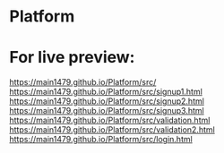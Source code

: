 # Platform

# For live preview:

https://main1479.github.io/Platform/src/ <br>
https://main1479.github.io/Platform/src/signup1.html <br>
https://main1479.github.io/Platform/src/signup2.html <br>
https://main1479.github.io/Platform/src/signup3.html <br>
https://main1479.github.io/Platform/src/validation.html <br>
https://main1479.github.io/Platform/src/validation2.html <br>
https://main1479.github.io/Platform/src/login.html <br>
